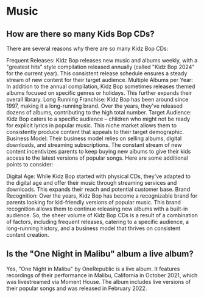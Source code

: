 # Music

## How are there so many Kids Bop CDs?

There are several reasons why there are so many Kidz Bop CDs:

Frequent Releases: Kidz Bop releases new music and albums weekly, with a "greatest hits" style compilation released annually (called "Kidz Bop 2024" for the current year). This consistent release schedule ensures a steady stream of new content for their target audience.
Multiple Albums per Year: In addition to the annual compilation, Kidz Bop sometimes releases themed albums focused on specific genres or holidays. This further expands their overall library.
Long Running Franchise: Kidz Bop has been around since 1997, making it a long-running brand. Over the years, they've released dozens of albums, contributing to the high total number.
Target Audience: Kidz Bop caters to a specific audience – children who might not be ready for explicit lyrics in popular music. This niche market allows them to consistently produce content that appeals to their target demographic.
Business Model: Their business model relies on selling albums, digital downloads, and streaming subscriptions. The constant stream of new content incentivizes parents to keep buying new albums to give their kids access to the latest versions of popular songs.
Here are some additional points to consider:

Digital Age: While Kidz Bop started with physical CDs, they've adapted to the digital age and offer their music through streaming services and downloads. This expands their reach and potential customer base.
Brand Recognition: Over the years, Kidz Bop has become a recognizable brand for parents looking for kid-friendly versions of popular music. This brand recognition allows them to continue releasing new albums with a built-in audience.
So, the sheer volume of Kidz Bop CDs is a result of a combination of factors, including frequent releases, catering to a specific audience, a long-running history, and a business model that thrives on consistent content creation.

## Is the "One Night in Malibu" album a live album?

Yes, "One Night in Malibu" by OneRepublic is a live album. It features recordings of their performance in Malibu, California in October 2021, which was livestreamed via Moment House. The album includes live versions of their popular songs and was released in February 2022.
